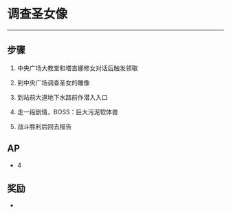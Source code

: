 # 调查圣女像

---

## 步骤

1. 中央广场大教堂和塔吉娜修女对话后触发领取
   
2. 到中央广场调查圣女的雕像
   
3. 到站前大道地下水路前作潜入入口
   
4. 走一段剧情，BOSS：巨大污泥软体兽
   
5. 战斗胜利后回去报告

## AP

- 4

## 奖励

- 